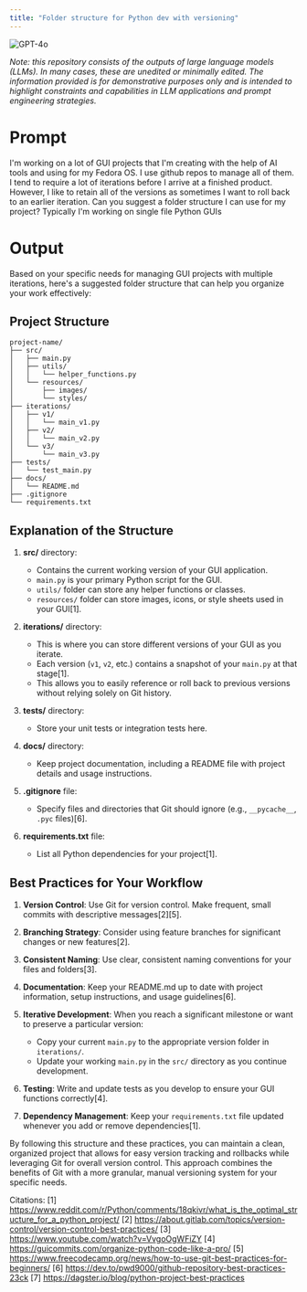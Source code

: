```yaml
---
title: "Folder structure for Python dev with versioning"
---
```

![GPT-4o](https://img.shields.io/badge/GPT--4o-3333FF?style=for-the-badge&logo=openai&logoColor=white)



*Note: this repository consists of the outputs of large language models (LLMs). In many cases, these are unedited or minimally edited. The information provided is for demonstrative purposes only and is intended to highlight constraints and capabilities in LLM applications and prompt engineering strategies.*


# Prompt

I'm working on a lot of GUI projects that I'm creating with the help of AI tools and using for my Fedora OS. I use github repos to manage all of them. I tend to require a lot of  iterations before I arrive at a finished product. However, I like to retain all of the versions as sometimes I want to roll back to an earlier iteration. Can you suggest a folder structure I can use for my project? Typically I'm working on single file Python GUIs

# Output

Based on your specific needs for managing GUI projects with multiple iterations, here's a suggested folder structure that can help you organize your work effectively:

## Project Structure

```
project-name/
├── src/
│   ├── main.py
│   ├── utils/
│   │   └── helper_functions.py
│   └── resources/
│       ├── images/
│       └── styles/
├── iterations/
│   ├── v1/
│   │   └── main_v1.py
│   ├── v2/
│   │   └── main_v2.py
│   └── v3/
│       └── main_v3.py
├── tests/
│   └── test_main.py
├── docs/
│   └── README.md
├── .gitignore
└── requirements.txt
```

## Explanation of the Structure

1. **src/** directory:
   - Contains the current working version of your GUI application.
   - `main.py` is your primary Python script for the GUI.
   - `utils/` folder can store any helper functions or classes.
   - `resources/` folder can store images, icons, or style sheets used in your GUI[1].

2. **iterations/** directory:
   - This is where you can store different versions of your GUI as you iterate.
   - Each version (`v1`, `v2`, etc.) contains a snapshot of your `main.py` at that stage[1].
   - This allows you to easily reference or roll back to previous versions without relying solely on Git history.

3. **tests/** directory:
   - Store your unit tests or integration tests here.

4. **docs/** directory:
   - Keep project documentation, including a README file with project details and usage instructions.

5. **.gitignore** file:
   - Specify files and directories that Git should ignore (e.g., `__pycache__`, `.pyc` files)[6].

6. **requirements.txt** file:
   - List all Python dependencies for your project[1].

## Best Practices for Your Workflow

1. **Version Control**: Use Git for version control. Make frequent, small commits with descriptive messages[2][5].

2. **Branching Strategy**: Consider using feature branches for significant changes or new features[2].

3. **Consistent Naming**: Use clear, consistent naming conventions for your files and folders[3].

4. **Documentation**: Keep your README.md up to date with project information, setup instructions, and usage guidelines[6].

5. **Iterative Development**: When you reach a significant milestone or want to preserve a particular version:
   - Copy your current `main.py` to the appropriate version folder in `iterations/`.
   - Update your working `main.py` in the `src/` directory as you continue development.

6. **Testing**: Write and update tests as you develop to ensure your GUI functions correctly[4].

7. **Dependency Management**: Keep your `requirements.txt` file updated whenever you add or remove dependencies[1].

By following this structure and these practices, you can maintain a clean, organized project that allows for easy version tracking and rollbacks while leveraging Git for overall version control. This approach combines the benefits of Git with a more granular, manual versioning system for your specific needs.

Citations:
[1] https://www.reddit.com/r/Python/comments/18qkivr/what_is_the_optimal_structure_for_a_python_project/
[2] https://about.gitlab.com/topics/version-control/version-control-best-practices/
[3] https://www.youtube.com/watch?v=VvgoOgWFiZY
[4] https://guicommits.com/organize-python-code-like-a-pro/
[5] https://www.freecodecamp.org/news/how-to-use-git-best-practices-for-beginners/
[6] https://dev.to/pwd9000/github-repository-best-practices-23ck
[7] https://dagster.io/blog/python-project-best-practices